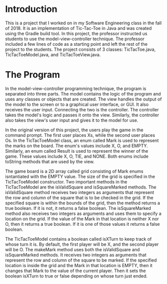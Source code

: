# Introduction
This is a project that I worked on in my Software Engineering class in the fall of 2018. It is an implementation of Tic-Tac-Toe in Java and was created using the Gradle build tool. In this project, the professor instructed us students to use the model-view-controller technique. The professor included a few lines of code as a starting point and left the rest of the project to the students. The project consists of 3 classes: TicTacToe.java, TicTacToeModel.java, and TicTacToeView.java.
# The Program
In the model-view-controller programming technique, the program is separated into three parts. The model contains the logic of the program and uses any classes or objects that are created. The view handles the output of the model to the screen or to a graphical user interface, or GUI. It also receives the user input. Connecting the two is the controller. The controller takes the model's logic and passes it onto the view. Similarly, the controller also takes the view's user input and gives it to the model for use.

In the original version of this project, the users play the game in the command prompt. The first user places Xs, while the second user places Os. In the TicTacToeModel class, an enum called Mark is used to represent the marks on the board. The enum's values include X, O, and EMPTY. Similarly, an enum called Result is used to represent the winner of the game. These values include X, O, TIE, and NONE. Both enums include toString methods that are used by the view.

The game board is a 2D array called grid consisting of Mark enums isntantiated with the EMPTY value. The size of the grid is specified in the TicTacToeModel constructor. Two important methods in the TicTacToeModel are the isValidSquare and isSquareMarked methods. The isValidSquare method receives two integers as arguments that represent the row and column of the square that is to be checked in the grid. If the specified square is within the bounds of the grid, then the method returns a true boolean. If it is not, it returns a false boolean. The isSquareMarked method also receives two integers as arguments and uses them to specify a location on the grid. If the value of the Mark in that location is neither X nor O, then it returns a true boolean. If it is one of those values it returns a false boolean.

The TicTacToeModel contains a boolean called isXTurn to keep track of whose turn it is. By default, the first player will be X, and the second player will be O. The makeMark method uses both the isValidSquare and isSquareMarked methods. It receives two integers as arguments that represent the row and column of the square to be marked. If the specified location is inside the grid and the Mark in that location is EMPTY, then it changes that Mark to the value of the current player. Then it sets the boolean isXTurn to true or false depending on whose turn just ended.
